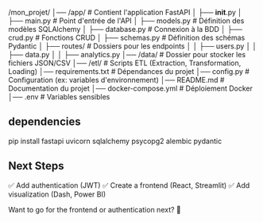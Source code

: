 /mon_projet/
│── /app/                  # Contient l'application FastAPI
│   ├── __init__.py
│   ├── main.py            # Point d'entrée de l'API
│   ├── models.py          # Définition des modèles SQLAlchemy
│   ├── database.py        # Connexion à la BDD
│   ├── crud.py            # Fonctions CRUD
│   ├── schemas.py         # Définition des schémas Pydantic
│   ├── routes/            # Dossiers pour les endpoints
│   │   ├── users.py
│   │   ├── data.py
│   │   ├── analytics.py
│── /data/                 # Dossier pour stocker les fichiers JSON/CSV
│── /etl/                  # Scripts ETL (Extraction, Transformation, Loading)
│── requirements.txt       # Dépendances du projet
│── config.py              # Configuration (ex: variables d'environnement)
│── README.md              # Documentation du projet
│── docker-compose.yml     # Déploiement Docker
│── .env                   # Variables sensibles



## dependencies
pip install fastapi uvicorn sqlalchemy psycopg2 alembic pydantic


## Next Steps
✅ Add authentication (JWT)
✅ Create a frontend (React, Streamlit)
✅ Add visualization (Dash, Power BI)

Want to go for the frontend or authentication next? 🚀








